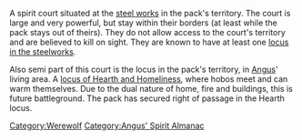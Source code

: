 A spirit court situated at the [steel
works](Drnaya_Steel_Works "wikilink") in the pack's territory. The court
is large and very powerful, but stay within their borders (at least
while the pack stays out of theirs). They do not allow access to the
court's territory and are believed to kill on sight. They are known to
have at least one [locus in the
steelworks](locus_in_the_steelworks "wikilink").

Also semi part of this court is the locus in the pack's territory, in
[Angus](Angus "wikilink")' living area. A [locus of Hearth and
Homeliness](Heimeligkeitsfenster "wikilink"), where hobos meet and can
warm themselves. Due to the dual nature of home, fire and buildings,
this is future battleground. The pack has secured right of passage in
the Hearth locus.

[Category:Werewolf](Category:Werewolf "wikilink") [Category:Angus'
Spirit Almanac](Category:Angus'_Spirit_Almanac "wikilink")